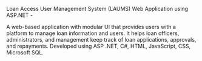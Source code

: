 Loan Access User Management System (LAUMS) Web Application using ASP.NET -

A web-based application with modular UI that provides users with a platform to manage loan information and users. 
It helps loan officers, administrators, and management keep track of loan applications, approvals, and repayments. 
Developed using ASP .NET, C#, HTML, JavaScript, CSS, Microsoft SQL.
